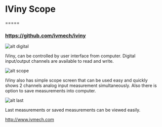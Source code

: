 # IViny Scope
=====

### https://github.com/ivmech/iviny

![alt digital](https://raw.githubusercontent.com/ivmech/iviny/master/images/scope/01.png)

IViny, can be controlled by user interface from computer. Digital input/output channels are available to read and write.

![alt scope](https://raw.githubusercontent.com/ivmech/iviny/master/images/scope/02.png)

IViny also has simple scope screen that can be used easy and quickly shows 2 channels analog input measurement simultaneously. Also there is option to save measurements into computer.

![alt last](https://raw.githubusercontent.com/ivmech/iviny/master/images/scope/03.png)

Last measurements or saved measurements can be viewed easily.

http://www.ivmech.com
